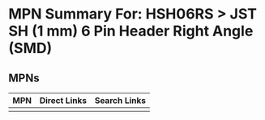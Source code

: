 



# MPN Summary For: HSH06RS > JST SH (1 mm) 6 Pin Header Right Angle (SMD)

## MPNs
  

|MPN|Direct Links|Search Links|
| :--- | :--- | :--- |
||||
